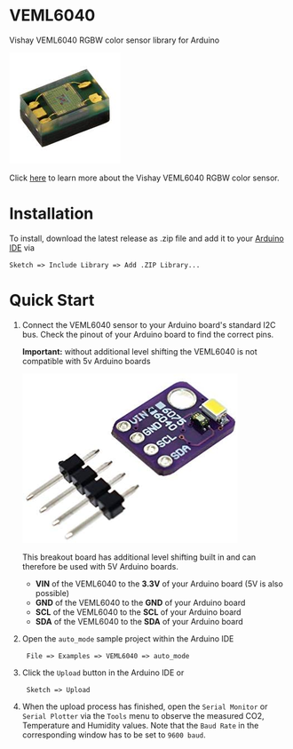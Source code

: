 # VEML6040
Vishay VEML6040 RGBW color sensor library for Arduino

![VEML6040 chip](extras/sensor.jpg)

Click [here](https://www.vishay.com/ppg?84276) to learn more about the Vishay VEML6040 RGBW color sensor.

# Installation

To install, download the latest release as .zip file and add it to your
[Arduino IDE](http://www.arduino.cc/en/main/software) via

	Sketch => Include Library => Add .ZIP Library...

# Quick Start

1. Connect the VEML6040 sensor to your Arduino board's standard I2C bus. Check
   the pinout of your Arduino board to find the correct pins. 

   **Important:** without additional level shifting the VEML6040 is not compatible with 5v Arduino boards

   ![VEML6040 breakout board](extras/breakout_1_.jpg)

   This breakout board has additional level shifting built in and can therefore be used with 5V Arduino boards.

   * **VIN** of the VEML6040 to the **3.3V** of your Arduino board (5V is also possible)
   * **GND** of the VEML6040 to the **GND** of your Arduino board
   * **SCL** of the VEML6040 to the **SCL** of your Arduino board
   * **SDA** of the VEML6040 to the **SDA** of your Arduino board 

2. Open the `auto_mode` sample project within the Arduino IDE

		File => Examples => VEML6040 => auto_mode

3. Click the `Upload` button in the Arduino IDE or

		Sketch => Upload

4. When the upload process has finished, open the `Serial Monitor` or `Serial
   Plotter` via the `Tools` menu to observe the measured CO2, Temperature and
   Humidity values. Note that the `Baud Rate` in the corresponding window has
   to be set to `9600 baud`.